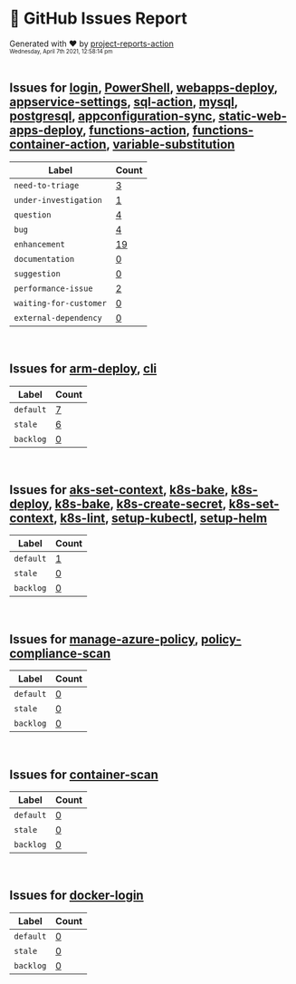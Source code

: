 # :crystal_ball: GitHub Issues Report  
  
Generated with :heart: by [project-reports-action](https://github.com/bryanmacfarlane/project-reports-action)  
<sub><sup>Wednesday, April 7th 2021, 12:58:14 pm</sup></sub>  
  &nbsp;  
## Issues for [login](https://github.com/azure/login), [PowerShell](https://github.com/azure/PowerShell), [webapps-deploy](https://github.com/azure/webapps-deploy), [appservice-settings](https://github.com/azure/appservice-settings), [sql-action](https://github.com/azure/sql-action), [mysql](https://github.com/Azure/mysql), [postgresql](https://github.com/Azure/postgresql), [appconfiguration-sync](https://github.com/azure/appconfiguration-sync), [static-web-apps-deploy](https://github.com/azure/static-web-apps-deploy), [functions-action](https://github.com/azure/functions-action), [functions-container-action](https://github.com/azure/functions-container-action), [variable-substitution](https://github.com/Microsoft/variable-substitution)
| Label                  | Count                                                |
| ---------------------- | ---------------------------------------------------- |
| `need-to-triage`       | [3](./issues-need-to-triage-1617780507.061.md)       |
| `under-investigation`  | [1](./issues-under-investigation-1617780507.061.md)  |
| `question`             | [4](./issues-question-1617780507.061.md)             |
| `bug`                  | [4](./issues-bug-1617780507.061.md)                  |
| `enhancement`          | [19](./issues-enhancement-1617780507.061.md)         |
| `documentation`        | [0](./issues-documentation-1617780507.061.md)        |
| `suggestion`           | [0](./issues-suggestion-1617780507.061.md)           |
| `performance-issue`    | [2](./issues-performance-issue-1617780507.061.md)    |
| `waiting-for-customer` | [0](./issues-waiting-for-customer-1617780507.061.md) |
| `external-dependency`  | [0](./issues-external-dependency-1617780507.061.md)  |
&nbsp;  
## Issues for [arm-deploy](https://github.com/Azure/arm-deploy), [cli](https://github.com/Azure/cli)
| Label     | Count                                  |
| --------- | -------------------------------------- |
| `default` | [7](./issues-default-1617780508.99.md) |
| `stale`   | [6](./issues-stale-1617780508.99.md)   |
| `backlog` | [0](./issues-backlog-1617780508.99.md) |
&nbsp;  
## Issues for [aks-set-context](https://github.com/Azure/aks-set-context), [k8s-bake](https://github.com/Azure/k8s-bake), [k8s-deploy](https://github.com/Azure/k8s-deploy), [k8s-bake](https://github.com/Azure/k8s-bake), [k8s-create-secret](https://github.com/Azure/k8s-create-secret), [k8s-set-context](https://github.com/Azure/k8s-set-context), [k8s-lint](https://github.com/Azure/k8s-lint), [setup-kubectl](https://github.com/Azure/setup-kubectl), [setup-helm](https://github.com/Azure/setup-helm)
| Label     | Count                                   |
| --------- | --------------------------------------- |
| `default` | [1](./issues-default-1617780516.604.md) |
| `stale`   | [0](./issues-stale-1617780516.604.md)   |
| `backlog` | [0](./issues-backlog-1617780516.604.md) |
&nbsp;  
## Issues for [manage-azure-policy](https://github.com/Azure/manage-azure-policy), [policy-compliance-scan](https://github.com/Azure/policy-compliance-scan)
| Label     | Count                                   |
| --------- | --------------------------------------- |
| `default` | [0](./issues-default-1617780518.744.md) |
| `stale`   | [0](./issues-stale-1617780518.744.md)   |
| `backlog` | [0](./issues-backlog-1617780518.744.md) |
&nbsp;  
## Issues for [container-scan](https://github.com/Azure/container-scan)
| Label     | Count                                   |
| --------- | --------------------------------------- |
| `default` | [0](./issues-default-1617780519.728.md) |
| `stale`   | [0](./issues-stale-1617780519.728.md)   |
| `backlog` | [0](./issues-backlog-1617780519.728.md) |
&nbsp;  
## Issues for [docker-login](https://github.com/Azure/docker-login)
| Label     | Count                                   |
| --------- | --------------------------------------- |
| `default` | [0](./issues-default-1617780520.654.md) |
| `stale`   | [0](./issues-stale-1617780520.654.md)   |
| `backlog` | [0](./issues-backlog-1617780520.654.md) |
